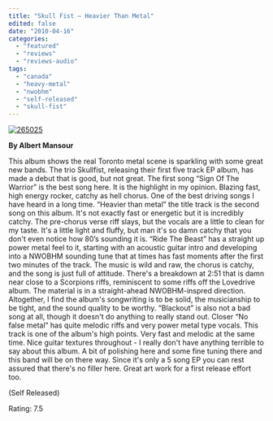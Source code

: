 ```yaml
---
title: "Skull Fist – Heavier Than Metal"
edited: false
date: "2010-04-16"
categories:
  - "featured"
  - "reviews"
  - "reviews-audio"
tags:
  - "canada"
  - "heavy-metal"
  - "nwobhm"
  - "self-released"
  - "skull-fist"
---
```


[![265025](http://www.hellbound.ca/wp-content/uploads/2010/04/265025.jpg "265025")](http://www.hellbound.ca/wp-content/uploads/2010/04/265025.jpg)

**By Albert Mansour**

This album shows the real Toronto metal scene is sparkling with some great new bands. The trio Skullfist, releasing their first five track EP album, has made a debut that is good, but not great. The first song “Sign Of The Warrior” is the best song here. It is the highlight in my opinion. Blazing fast, high energy rocker, catchy as hell chorus. One of the best driving songs I have heard in a long time. “Heavier than metal” the title track is the second song on this album. It's not exactly fast or energetic but it is incredibly catchy. The pre-chorus verse riff slays, but the vocals are a little to clean for my taste. It's a little light and fluffy, but man it's so damn catchy that you don't even notice how 80’s sounding it is. “Ride The Beast” has a straight up power metal feel to it, starting with an acoustic guitar intro and developing into a NWOBHM sounding tune that at times has fast moments after the first two minutes of the track. The music is wild and raw, the chorus is catchy, and the song is just full of attitude. There's a breakdown at 2:51 that is damn near close to a Scorpions riffs, reminiscent to some riffs off the Lovedrive album. The material is in a straight-ahead NWOBHM-inspred direction. Altogether, I find the album's songwriting is to be solid, the musicianship to be tight, and the sound quality to be worthy. “Blackout” is also not a bad song at all, though it doesn't do anything to really stand out. Closer “No false metal” has quite melodic riffs and very power metal type vocals. This track is one of the album's high points. Very fast and melodic at the same time. Nice guitar textures throughout - I really don't have anything terrible to say about this album. A bit of polishing here and some fine tuning there and this band will be on there way. Since it's only a 5 song EP you can rest assured that there's no filler here. Great art work for a first release effort too.

(Self Released)

Rating: 7.5
